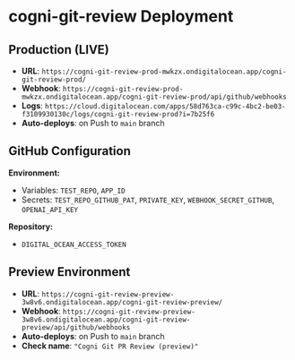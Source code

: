 # cogni-git-review Deployment

## Production (LIVE)
- **URL**: `https://cogni-git-review-prod-mwkzx.ondigitalocean.app/cogni-git-review-prod/`
- **Webhook**: `https://cogni-git-review-prod-mwkzx.ondigitalocean.app/cogni-git-review-prod/api/github/webhooks`
- **Logs**: `https://cloud.digitalocean.com/apps/58d763ca-c99c-4bc2-be03-f3109930130c/logs/cogni-git-review-prod?i=7b25f6`
- **Auto-deploys**: on Push to `main` branch



## GitHub Configuration

**Environment:**
- Variables: `TEST_REPO`, `APP_ID` 
- Secrets: `TEST_REPO_GITHUB_PAT`, `PRIVATE_KEY`, `WEBHOOK_SECRET_GITHUB`, `OPENAI_API_KEY`

**Repository:**
- `DIGITAL_OCEAN_ACCESS_TOKEN`

## Preview Environment  
- **URL**: `https://cogni-git-review-preview-3w8v6.ondigitalocean.app/cogni-git-review-preview/`
- **Webhook**: `https://cogni-git-review-preview-3w8v6.ondigitalocean.app/cogni-git-review-preview/api/github/webhooks`
- **Auto-deploys**: on Push to `main` branch
- **Check name**: `"Cogni Git PR Review (preview)"`

